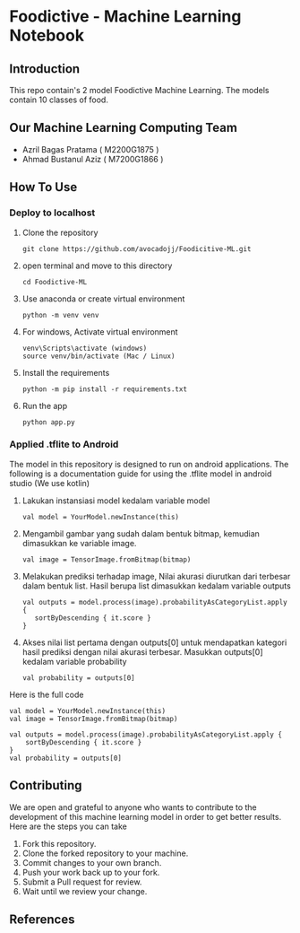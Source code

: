 # Foodictive - Machine Learning Notebook
 
## Introduction
This repo contain's 2 model Foodictive Machine Learning. The models contain 10 classes of food.

## Our Machine Learning Computing Team
- Azril Bagas Pratama ( M2200G1875 )
- Ahmad Bustanul Aziz ( M7200G1866 )

## How To Use
### Deploy to localhost 
1. Clone the repository 
   ```
   git clone https://github.com/avocadojj/Foodicitive-ML.git
   ```
2. open terminal and move to this directory
   ```
   cd Foodictive-ML
   ```
3. Use anaconda or create virtual environment
   ```
   python -m venv venv
   ```
4. For windows, Activate virtual environment
   ```
   venv\Scripts\activate (windows)
   source venv/bin/activate (Mac / Linux) 
   ```
5. Install the requirements
   ```
   python -m pip install -r requirements.txt
   ```
6. Run the app
   ```
   python app.py
   ```
### Applied .tflite to Android
The model in this repository is designed to run on android applications. The following is a documentation guide for using the .tflite model in android studio (We use kotlin)
1. Lakukan instansiasi model kedalam variable model
   ```
   val model = YourModel.newInstance(this)
   ```
2. Mengambil gambar yang sudah dalam bentuk bitmap, kemudian dimasukkan ke variable image.
   ```
   val image = TensorImage.fromBitmap(bitmap)
   ```
3. Melakukan prediksi terhadap image, Nilai akurasi diurutkan dari terbesar dalam bentuk list. Hasil berupa list dimasukkan kedalam variable outputs
   ```
   val outputs = model.process(image).probabilityAsCategoryList.apply {
      sortByDescending { it.score }
   }
   ```
4. Akses nilai list pertama dengan outputs[0] untuk mendapatkan kategori hasil prediksi dengan nilai akurasi terbesar. Masukkan outputs[0] kedalam variable probability
   ```
   val probability = outputs[0]
   ```
   
Here is the full code
```
val model = YourModel.newInstance(this)
val image = TensorImage.fromBitmap(bitmap)

val outputs = model.process(image).probabilityAsCategoryList.apply {
    sortByDescending { it.score }
}
val probability = outputs[0]
```
        
## Contributing
We are open and grateful to anyone who wants to contribute to the development of this machine learning model in order to get better results. Here are the steps you can take
1. Fork this repository.
2. Clone the forked repository to your machine.
3. Commit changes to your own branch.
4. Push your work back up to your fork.
5. Submit a Pull request for review.
6. Wait until we review your change.

## References
